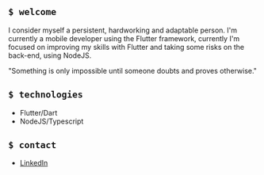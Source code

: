 ## `$ welcome`

I consider myself a persistent, hardworking and adaptable person. I'm currently a mobile developer using the Flutter framework, currently I'm focused on improving my skills with Flutter and taking some risks on the back-end, using NodeJS.

"Something is only impossible until someone doubts and proves otherwise."

## `$ technologies`

- Flutter/Dart
- NodeJS/Typescript

## `$ contact`

- [LinkedIn](https://www.linkedin.com/in/artur-zanella-928279238/)
